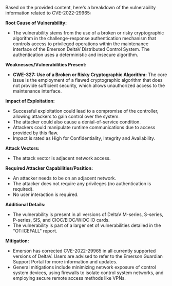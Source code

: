 Based on the provided content, here's a breakdown of the vulnerability information related to CVE-2022-29965:

**Root Cause of Vulnerability:**
*   The vulnerability stems from the use of a broken or risky cryptographic algorithm in the challenge-response authentication mechanism that controls access to privileged operations within the maintenance interface of the Emerson DeltaV Distributed Control System. The authentication uses a deterministic and insecure algorithm.

**Weaknesses/Vulnerabilities Present:**
*   **CWE-327: Use of a Broken or Risky Cryptographic Algorithm:** The core issue is the employment of a flawed cryptographic algorithm that does not provide sufficient security, which allows unauthorized access to the maintenance interface.

**Impact of Exploitation:**
*   Successful exploitation could lead to a compromise of the controller, allowing attackers to gain control over the system.
*   The attacker could also cause a denial-of-service condition.
*   Attackers could manipulate runtime communications due to access provided by this flaw.
*   Impact is rated as High for Confidentiality, Integrity and Availability.

**Attack Vectors:**
*   The attack vector is adjacent network access.

**Required Attacker Capabilities/Position:**
*   An attacker needs to be on an adjacent network.
*   The attacker does not require any privileges (no authentication is required).
*   No user interaction is required.

**Additional Details:**

*   The vulnerability is present in all versions of DeltaV M-series, S-series, P-series, SIS, and CIOC/EIOC/WIOC IO cards.
*   The vulnerability is part of a larger set of vulnerabilities detailed in the "OT:ICEFALL" report.

**Mitigation:**
*   Emerson has corrected CVE-2022-29965 in all currently supported versions of DeltaV. Users are advised to refer to the Emerson Guardian Support Portal for more information and updates.
*   General mitigations include minimizing network exposure of control system devices, using firewalls to isolate control system networks, and employing secure remote access methods like VPNs.